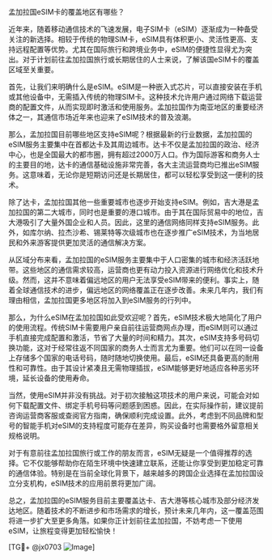 孟加拉国eSIM卡的覆盖地区有哪些？

近年来，随着移动通信技术的飞速发展，电子SIM卡（eSIM）逐渐成为一种备受关注的新选择。相较于传统的物理SIM卡，eSIM具有体积更小、灵活性更高、支持远程配置等优势。尤其在国际旅行和跨境业务中，eSIM的便捷性显得尤为突出。对于计划前往孟加拉国旅行或长期居住的人士来说，了解该国eSIM卡的覆盖区域至关重要。

首先，让我们来明确什么是eSIM。eSIM是一种嵌入式芯片，可以直接安装在手机或其他设备中，无需插入传统的物理SIM卡。这种技术允许用户通过网络下载运营商的配置文件，从而实现即时激活和使用服务。孟加拉国作为南亚地区的重要经济体之一，其通信市场近年来也迎来了eSIM技术的普及浪潮。

那么，孟加拉国目前哪些地区支持eSIM呢？根据最新的行业数据，孟加拉国的eSIM服务主要集中在首都达卡及其周边城市。达卡不仅是孟加拉国的政治、经济中心，也是全国最大的都市圈，拥有超过2000万人口。作为国际游客和商务人士的主要目的地，达卡的通信基础设施非常完善，各大主流运营商均已推出eSIM服务。这意味着，无论你是短期访问还是长期居住，都可以轻松享受到这一便利的技术。

除了达卡，孟加拉国其他一些重要城市也逐步开始支持eSIM。例如，吉大港是孟加拉国的第二大城市，同时也是重要的港口城市。由于其在国际贸易中的地位，吉大港吸引了大量外国企业和人员。因此，这里的通信网络同样支持eSIM服务。此外，如库尔纳、拉杰沙希、锡莱特等次级城市也在逐步推广eSIM技术，为当地居民和外来游客提供更加灵活的通信解决方案。

从区域分布来看，孟加拉国的eSIM服务主要集中于人口密集的城市和经济活跃地带。这些地区的通信需求较高，运营商也更有动力投入资源进行网络优化和技术升级。然而，这并不意味着偏远地区的用户无法享受eSIM带来的便利。事实上，随着全球通信技术的进步，偏远地区的网络覆盖正在逐步改善。未来几年内，我们有理由相信，孟加拉国更多地区将加入到eSIM服务的行列中。

那么，为什么eSIM在孟加拉国如此受欢迎呢？首先，eSIM技术极大地简化了用户的使用流程。传统SIM卡需要用户亲自前往运营商网点办理，而eSIM则可以通过手机直接完成配置和激活，节省了大量的时间和精力。其次，eSIM支持多号码切换功能，这对于经常往返不同国家的商务人士而言尤为重要。他们可以在同一设备上存储多个国家的电话号码，随时随地切换使用。最后，eSIM还具备更高的耐用性和可靠性。由于其设计紧凑且无需物理插拔，eSIM能够更好地适应各种恶劣环境，延长设备的使用寿命。

当然，使用eSIM并非没有挑战。对于初次接触这项技术的用户来说，可能会对如何下载配置文件、绑定手机号码等问题感到困惑。因此，在实际操作前，建议提前咨询运营商客服或查阅官方指南，确保顺利完成设置。此外，考虑到不同品牌和型号的智能手机对eSIM的支持程度可能存在差异，购买设备时也需要格外留意相关规格说明。

对于有意前往孟加拉国旅行或工作的朋友而言，eSIM无疑是一个值得推荐的选择。它不仅能够帮助你在陌生环境中快速建立联系，还能让你享受到更加稳定可靠的通信体验。特别是在当前全球化背景下，越来越多的跨国企业选择在孟加拉国设立分支机构，eSIM技术的应用前景将更加广阔。

总之，孟加拉国的eSIM服务目前主要覆盖达卡、吉大港等核心城市及部分经济发达地区。随着技术的不断进步和市场需求的增长，预计未来几年内，这一覆盖范围将进一步扩大至更多角落。如果你正计划前往孟加拉国，不妨考虑一下使用eSIM，让旅程变得更加轻松愉快！

[TG💪+ @jx0703 ![Image](https://github.com/user-attachments/assets/dbca1d08-cadb-493c-b0ec-ad6f7a83f270)]